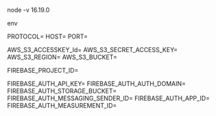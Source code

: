 node -v 16.19.0

env

PROTOCOL=
HOST=
PORT=

AWS_S3_ACCESSKEY_Id=
AWS_S3_SECRET_ACCESS_KEY=
AWS_S3_REGION=
AWS_S3_BUCKET=

FIREBASE_PROJECT_ID=

FIREBASE_AUTH_API_KEY=
FIREBASE_AUTH_AUTH_DOMAIN=
FIREBASE_AUTH_STORAGE_BUCKET=
FIREBASE_AUTH_MESSAGING_SENDER_ID=
FIREBASE_AUTH_APP_ID=
FIREBASE_AUTH_MEASUREMENT_ID=
